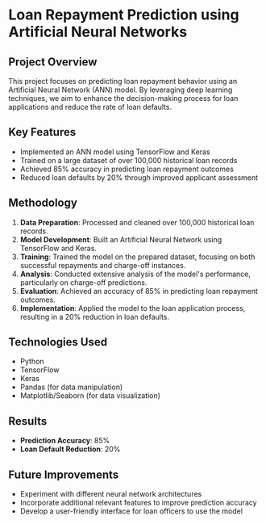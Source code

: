 # Loan Repayment Prediction using Artificial Neural Networks

## Project Overview

This project focuses on predicting loan repayment behavior using an Artificial Neural Network (ANN) model. By leveraging deep learning techniques, we aim to enhance the decision-making process for loan applications and reduce the rate of loan defaults.

## Key Features

- Implemented an ANN model using TensorFlow and Keras
- Trained on a large dataset of over 100,000 historical loan records
- Achieved 85% accuracy in predicting loan repayment outcomes
- Reduced loan defaults by 20% through improved applicant assessment

## Methodology

1. **Data Preparation**: Processed and cleaned over 100,000 historical loan records.
2. **Model Development**: Built an Artificial Neural Network using TensorFlow and Keras.
3. **Training**: Trained the model on the prepared dataset, focusing on both successful repayments and charge-off instances.
4. **Analysis**: Conducted extensive analysis of the model's performance, particularly on charge-off predictions.
5. **Evaluation**: Achieved an accuracy of 85% in predicting loan repayment outcomes.
6. **Implementation**: Applied the model to the loan application process, resulting in a 20% reduction in loan defaults.

## Technologies Used

- Python
- TensorFlow
- Keras
- Pandas (for data manipulation)
- Matplotlib/Seaborn (for data visualization)

## Results

- **Prediction Accuracy**: 85%
- **Loan Default Reduction**: 20%

## Future Improvements

- Experiment with different neural network architectures
- Incorporate additional relevant features to improve prediction accuracy
- Develop a user-friendly interface for loan officers to use the model
